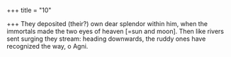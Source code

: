 +++
title = "10"

+++
They deposited (their?) own dear splendor within him, when the  immortals made the two eyes of heaven [=sun and moon].
Then like rivers sent surging they stream: heading downwards, the
ruddy ones have recognized the way, o Agni.